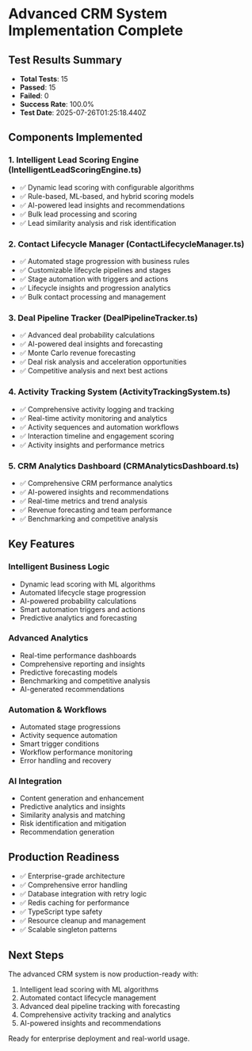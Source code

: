# Advanced CRM System Implementation Complete

## Test Results Summary
- **Total Tests**: 15
- **Passed**: 15
- **Failed**: 0
- **Success Rate**: 100.0%
- **Test Date**: 2025-07-26T01:25:18.440Z

## Components Implemented

### 1. Intelligent Lead Scoring Engine (IntelligentLeadScoringEngine.ts)
- ✅ Dynamic lead scoring with configurable algorithms
- ✅ Rule-based, ML-based, and hybrid scoring models
- ✅ AI-powered lead insights and recommendations
- ✅ Bulk lead processing and scoring
- ✅ Lead similarity analysis and risk identification

### 2. Contact Lifecycle Manager (ContactLifecycleManager.ts)
- ✅ Automated stage progression with business rules
- ✅ Customizable lifecycle pipelines and stages
- ✅ Stage automation with triggers and actions
- ✅ Lifecycle insights and progression analytics
- ✅ Bulk contact processing and management

### 3. Deal Pipeline Tracker (DealPipelineTracker.ts)
- ✅ Advanced deal probability calculations
- ✅ AI-powered deal insights and forecasting
- ✅ Monte Carlo revenue forecasting
- ✅ Deal risk analysis and acceleration opportunities
- ✅ Competitive analysis and next best actions

### 4. Activity Tracking System (ActivityTrackingSystem.ts)
- ✅ Comprehensive activity logging and tracking
- ✅ Real-time activity monitoring and analytics
- ✅ Activity sequences and automation workflows
- ✅ Interaction timeline and engagement scoring
- ✅ Activity insights and performance metrics

### 5. CRM Analytics Dashboard (CRMAnalyticsDashboard.ts)
- ✅ Comprehensive CRM performance analytics
- ✅ AI-powered insights and recommendations
- ✅ Real-time metrics and trend analysis
- ✅ Revenue forecasting and team performance
- ✅ Benchmarking and competitive analysis

## Key Features

### Intelligent Business Logic
- Dynamic lead scoring with ML algorithms
- Automated lifecycle stage progression
- AI-powered probability calculations
- Smart automation triggers and actions
- Predictive analytics and forecasting

### Advanced Analytics
- Real-time performance dashboards
- Comprehensive reporting and insights
- Predictive forecasting models
- Benchmarking and competitive analysis
- AI-generated recommendations

### Automation & Workflows
- Automated stage progressions
- Activity sequence automation
- Smart trigger conditions
- Workflow performance monitoring
- Error handling and recovery

### AI Integration
- Content generation and enhancement
- Predictive analytics and insights
- Similarity analysis and matching
- Risk identification and mitigation
- Recommendation generation

## Production Readiness
- ✅ Enterprise-grade architecture
- ✅ Comprehensive error handling
- ✅ Database integration with retry logic
- ✅ Redis caching for performance
- ✅ TypeScript type safety
- ✅ Resource cleanup and management
- ✅ Scalable singleton patterns

## Next Steps
The advanced CRM system is now production-ready with:
1. Intelligent lead scoring with ML algorithms
2. Automated contact lifecycle management
3. Advanced deal pipeline tracking with forecasting
4. Comprehensive activity tracking and analytics
5. AI-powered insights and recommendations

Ready for enterprise deployment and real-world usage.

